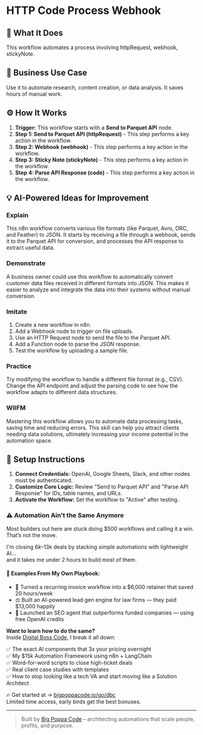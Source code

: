# HTTP Code Process Webhook

## 🚀 What It Does
This workflow automates a process involving httpRequest, webhook, stickyNote.

## 💼 Business Use Case
Use it to automate research, content creation, or data analysis. It saves hours of manual work.

## ⚙️ How It Works
1.  **Trigger:** This workflow starts with a **Send to Parquet API** node.
2. **Step 1: Send to Parquet API (httpRequest)** - This step performs a key action in the workflow.
3. **Step 2: Webhook (webhook)** - This step performs a key action in the workflow.
4. **Step 3: Sticky Note (stickyNote)** - This step performs a key action in the workflow.
5. **Step 4: Parse API Response (code)** - This step performs a key action in the workflow.

## 💡 AI-Powered Ideas for Improvement
### Explain
This n8n workflow converts various file formats (like Parquet, Avro, ORC, and Feather) to JSON. It starts by receiving a file through a webhook, sends it to the Parquet API for conversion, and processes the API response to extract useful data.

### Demonstrate
A business owner could use this workflow to automatically convert customer data files received in different formats into JSON. This makes it easier to analyze and integrate the data into their systems without manual conversion.

### Imitate
1. Create a new workflow in n8n.
2. Add a Webhook node to trigger on file uploads.
3. Use an HTTP Request node to send the file to the Parquet API.
4. Add a Function node to parse the JSON response.
5. Test the workflow by uploading a sample file.

### Practice
Try modifying the workflow to handle a different file format (e.g., CSV). Change the API endpoint and adjust the parsing code to see how the workflow adapts to different data structures.

### WIIFM
Mastering this workflow allows you to automate data processing tasks, saving time and reducing errors. This skill can help you attract clients needing data solutions, ultimately increasing your income potential in the automation space.

## 🔧 Setup Instructions
1. **Connect Credentials:** OpenAI, Google Sheets, Slack, and other nodes must be authenticated.
2. **Customize Core Logic:** Review "Send to Parquet API" and "Parse API Response" for IDs, table names, and URLs.
3. **Activate the Workflow:** Set the workflow to "Active" after testing.

### ⚠️ Automation Ain’t the Same Anymore

Most builders out here are stuck doing $500 workflows and calling it a win.  
That’s not the move.  

I'm closing $6k–$13k deals by stacking simple automations with lightweight AI...  
and it takes me under 2 hours to build most of them.

#### 🧠 Examples From My Own Playbook:
- 🔁 Turned a recurring invoice workflow into a $6,000 retainer that saved 20 hours/week  
- ⚖️ Built an AI-powered lead gen engine for law firms — they paid $13,000 happily  
- 🚀 Launched an SEO agent that outperforms funded companies — using free OpenAI credits  

**Want to learn how to do the same?**  
Inside [Digital Boss Code](https://bigpoppacode.io/go/dbc), I break it all down:

✅ The exact AI components that 3x your pricing overnight  
✅ My $15k Automation Framework using n8n + LangChain  
✅ Word-for-word scripts to close high-ticket deals  
✅ Real client case studies with templates  
✅ How to stop looking like a tech VA and start moving like a Solution Architect  

🔥 Get started at → [bigpoppacode.io/go/dbc](https://bigpoppacode.io/go/dbc)  
Limited time access, early birds get the best bonuses.

---
> Built by [Big Poppa Code](https://bigpoppacode.io) – architecting automations that scale people, profits, and purpose.
